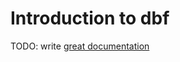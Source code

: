 # Introduction to dbf

TODO: write [great documentation](http://jacobian.org/writing/what-to-write/)
